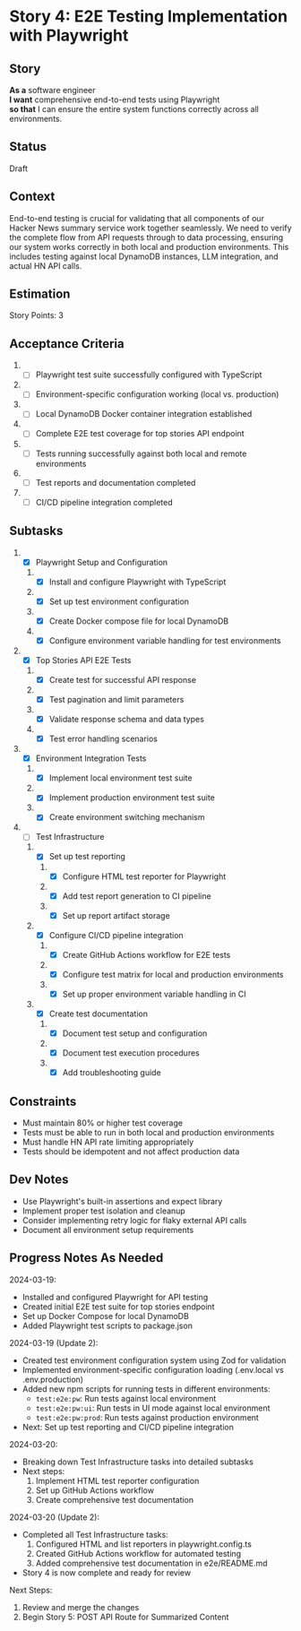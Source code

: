 # Story 4: E2E Testing Implementation with Playwright

## Story

**As a** software engineer\
**I want** comprehensive end-to-end tests using Playwright\
**so that** I can ensure the entire system functions correctly across all environments.

## Status

Draft

## Context

End-to-end testing is crucial for validating that all components of our Hacker News summary service work together seamlessly. We need to verify the complete flow from API requests through to data processing, ensuring our system works correctly in both local and production environments. This includes testing against local DynamoDB instances, LLM integration, and actual HN API calls.

## Estimation

Story Points: 3

## Acceptance Criteria

1. - [ ] Playwright test suite successfully configured with TypeScript
2. - [ ] Environment-specific configuration working (local vs. production)
3. - [ ] Local DynamoDB Docker container integration established
4. - [ ] Complete E2E test coverage for top stories API endpoint
5. - [ ] Tests running successfully against both local and remote environments
6. - [ ] Test reports and documentation completed
7. - [ ] CI/CD pipeline integration completed

## Subtasks

1. - [x] Playwright Setup and Configuration

   1. - [x] Install and configure Playwright with TypeScript
   2. - [x] Set up test environment configuration
   3. - [x] Create Docker compose file for local DynamoDB
   4. - [x] Configure environment variable handling for test environments

2. - [x] Top Stories API E2E Tests

   1. - [x] Create test for successful API response
   2. - [x] Test pagination and limit parameters
   3. - [x] Validate response schema and data types
   4. - [x] Test error handling scenarios

3. - [x] Environment Integration Tests

   1. - [x] Implement local environment test suite
   2. - [x] Implement production environment test suite
   3. - [x] Create environment switching mechanism

4. - [ ] Test Infrastructure
   1. - [x] Set up test reporting
      1. - [x] Configure HTML test reporter for Playwright
      2. - [x] Add test report generation to CI pipeline
      3. - [x] Set up report artifact storage
   2. - [x] Configure CI/CD pipeline integration
      1. - [x] Create GitHub Actions workflow for E2E tests
      2. - [x] Configure test matrix for local and production environments
      3. - [x] Set up proper environment variable handling in CI
   3. - [x] Create test documentation
      1. - [x] Document test setup and configuration
      2. - [x] Document test execution procedures
      3. - [x] Add troubleshooting guide

## Constraints

- Must maintain 80% or higher test coverage
- Tests must be able to run in both local and production environments
- Must handle HN API rate limiting appropriately
- Tests should be idempotent and not affect production data

## Dev Notes

- Use Playwright's built-in assertions and expect library
- Implement proper test isolation and cleanup
- Consider implementing retry logic for flaky external API calls
- Document all environment setup requirements

## Progress Notes As Needed

2024-03-19:

- Installed and configured Playwright for API testing
- Created initial E2E test suite for top stories endpoint
- Set up Docker Compose for local DynamoDB
- Added Playwright test scripts to package.json

2024-03-19 (Update 2):

- Created test environment configuration system using Zod for validation
- Implemented environment-specific configuration loading (.env.local vs .env.production)
- Added new npm scripts for running tests in different environments:
  - `test:e2e:pw`: Run tests against local environment
  - `test:e2e:pw:ui`: Run tests in UI mode against local environment
  - `test:e2e:pw:prod`: Run tests against production environment
- Next: Set up test reporting and CI/CD pipeline integration

2024-03-20:

- Breaking down Test Infrastructure tasks into detailed subtasks
- Next steps:
  1. Implement HTML test reporter configuration
  2. Set up GitHub Actions workflow
  3. Create comprehensive test documentation

2024-03-20 (Update 2):

- Completed all Test Infrastructure tasks:
  1. Configured HTML and list reporters in playwright.config.ts
  2. Created GitHub Actions workflow for automated testing
  3. Added comprehensive test documentation in e2e/README.md
- Story 4 is now complete and ready for review

Next Steps:

1. Review and merge the changes
2. Begin Story 5: POST API Route for Summarized Content

